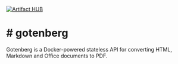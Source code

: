 [![Artifact HUB](https://img.shields.io/endpoint?url=https://artifacthub.io/badge/repository/kurt108)](https://artifacthub.io/packages/search?repo=kurt108)

# # gotenberg

Gotenberg is a Docker-powered stateless API for converting HTML, Markdown and Office documents to PDF.

